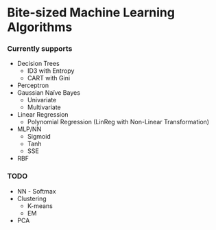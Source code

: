 # Bite-sized Machine Learning Algorithms

### Currently supports
* Decision Trees
    * ID3 with Entropy
    * CART with Gini
* Perceptron
* Gaussian Naïve Bayes
    * Univariate
    * Multivariate
* Linear Regression
    * Polynomial Regression (LinReg with Non-Linear Transformation)
* MLP/NN
    * Sigmoid
    * Tanh
    * SSE
* RBF


### TODO
* NN - Softmax
* Clustering
    * K-means
    * EM
* PCA